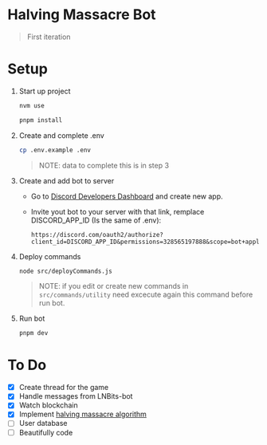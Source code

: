 # Halving Massacre Bot

> First iteration

# Setup

1. Start up project
    ```sh
    nvm use
    ```
    ```sh
    pnpm install
    ```

2. Create and complete .env
    ```sh
    cp .env.example .env
    ```
    > NOTE: data to complete this is in step 3

3. Create and add bot to server
    - Go to [Discord Developers Dashboard](https://discord.com/developers) and create new app.
    - Invite yout bot to your server with that link, remplace DISCORD_APP_ID (Is the same of .env):

        ```text
        https://discord.com/oauth2/authorize?client_id=DISCORD_APP_ID&permissions=328565197888&scope=bot+applications.commands
        ```

3. Deploy commands
    ```sh
    node src/deployCommands.js
    ```
    > NOTE: if you edit or create new commands in `src/commands/utility` need excecute again this command before run bot.

4. Run bot
    ```sh
    pnpm dev
    ```

# To Do

- [x] Create thread for the game
- [x] Handle messages from LNBits-bot 
- [x] Watch blockchain
- [x] Implement [halving massacre algorithm](https://github.com/lacrypta/halving-massacre)
- [ ] User database
- [ ] Beautifully code